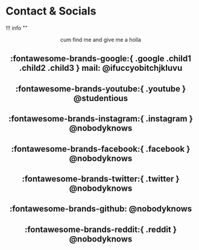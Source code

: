 # Contact & Socials

!!! info ""
    <center>cum find me and give me a holla<center>

:fontawesome-brands-google:{ .google .child1 .child2 .child3 } mail: @ifuccyobitchjkluvu
--
:fontawesome-brands-youtube:{ .youtube } @studentious
--
:fontawesome-brands-instagram:{ .instagram } @nobodyknows
--
:fontawesome-brands-facebook:{ .facebook } @nobodyknows
--
:fontawesome-brands-twitter:{ .twitter } @nobodyknows
--
:fontawesome-brands-github: @nobodyknows
--
:fontawesome-brands-reddit:{ .reddit } @nobodyknows
--